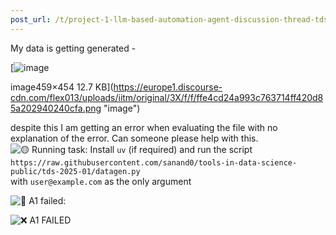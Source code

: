 ```yaml
---
post_url: /t/project-1-llm-based-automation-agent-discussion-thread-tds-jan-2025/164277/412
---
```

My data is getting generated -  

[![image](https://europe1.discourse-cdn.com/flex013/uploads/iitm/original/3X/f/f/ffe4cd24a993c763714ff420d85a202940240cfa.png)

image459×454 12.7 KB](https://europe1.discourse-cdn.com/flex013/uploads/iitm/original/3X/f/f/ffe4cd24a993c763714ff420d85a202940240cfa.png "image")

  
despite this I am getting an error when evaluating the file with no explanation of the error. Can someone please help with this.  
![:yellow_circle:](https://emoji.discourse-cdn.com/google/yellow_circle.png?v=12 ":yellow_circle:") Running task: Install `uv` (if required) and run the script `https://raw.githubusercontent.com/sanand0/tools-in-data-science-public/tds-2025-01/datagen.py`  
with `user@example.com` as the only argument

![:red_circle:](https://emoji.discourse-cdn.com/google/red_circle.png?v=12 ":red_circle:") A1 failed:

![:x:](https://emoji.discourse-cdn.com/google/x.png?v=12 ":x:") A1 FAILED